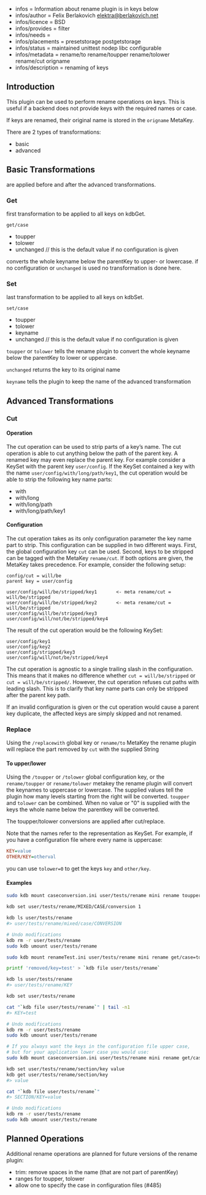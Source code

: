 - infos = Information about rename plugin is in keys below
- infos/author = Felix Berlakovich <elektra@berlakovich.net>
- infos/licence = BSD
- infos/provides = filter
- infos/needs =
- infos/placements = presetstorage postgetstorage
- infos/status = maintained unittest nodep libc configurable
- infos/metadata = rename/to rename/toupper rename/tolower rename/cut origname
- infos/description = renaming of keys

## Introduction

This plugin can be used to perform rename operations on keys. This is useful if a backend does not provide keys
with the required names or case.

If keys are renamed, their original name is stored in the `origname` MetaKey.

There are 2 types of transformations:

- basic
- advanced

## Basic Transformations

are applied before and after the advanced transformations.

### Get

first transformation to be applied to all keys on kdbGet.

`get/case`

- toupper
- tolower
- unchanged // this is the default value if no configuration is given

converts the whole keyname below the parentKey to upper- or lowercase. if no configuration or `unchanged` is used no transformation is done here.

### Set

last transformation to be applied to all keys on kdbSet.

`set/case`

- toupper
- tolower
- keyname
- unchanged // this is the default value if no configuration is given

`toupper` or `tolower` tells the rename plugin to convert the whole keyname below the parentKey to lower or uppercase.

`unchanged` returns the key to its original name

`keyname` tells the plugin to keep the name of the advanced transformation

## Advanced Transformations

### Cut

#### Operation

The cut operation can be used to strip parts of a key’s name. The cut operation is able to cut anything below the path
of the parent key. A renamed key may even replace the parent key. For example consider a KeySet with the
parent key `user/config`. If the KeySet contained a key with the name `user/config/with/long/path/key1`, the cut operation
would be able to strip the following key name parts:

- with
- with/long
- with/long/path
- with/long/path/key1

#### Configuration

The cut operation takes as its only configuration parameter the key name part to strip. This configuration can be supplied in two
different ways. First, the global configuration key `cut` can be used. Second, keys to be stripped can be tagged with the MetaKey `rename/cut`.
If both options are given, the MetaKey takes precedence. For example, consider the following setup:

```
config/cut = will/be
parent key = user/config

user/config/will/be/stripped/key1		<- meta rename/cut = will/be/stripped
user/config/will/be/stripped/key2		<- meta rename/cut = will/be/stripped
user/config/will/be/stripped/key3
user/config/will/not/be/stripped/key4
```

The result of the cut operation would be the following KeySet:

```
user/config/key1
user/config/key2
user/config/stripped/key3
user/config/will/not/be/stripped/key4
```

The cut operation is agnostic to a single trailing slash in the configuration. This means that it makes no difference whether `cut = will/be/stripped`
or `cut = will/be/stripped/`. However, the cut operation refuses cut paths with leading slash. This is to clarify that key name parts can only be stripped
after the parent key path.

If an invalid configuration is given or the cut operation would cause a parent key duplicate, the affected keys are simply skipped and not renamed.

### Replace

Using the `/replacewith` global key or `rename/to` MetaKey the rename plugin will replace the part removed by `cut` with the supplied String

#### To upper/lower

Using the `/toupper` or `/tolower` global configuration key, or the `rename/toupper` or `rename/tolower` metakey the rename plugin will
convert the keynames to uppercase or lowercase.
The supplied values tell the plugin how many levels starting from the right will be converted. `toupper` and `tolower` can be combined.
When no value or "0" is supplied with the keys the whole name below the parentkey will be converted.

The toupper/tolower conversions are applied after cut/replace.

Note that the names refer to the representation as KeySet. For example, if you have a configuration file where every name is uppercase:

```ini
KEY=value
OTHER/KEY=otherval
```

you can use `tolower=0` to get the keys `key` and `other/key`.

#### Examples

```sh
sudo kdb mount caseconversion.ini user/tests/rename mini rename toupper=1,tolower=3

kdb set user/tests/rename/MIXED/CASE/conversion 1

kdb ls user/tests/rename
#> user/tests/rename/mixed/case/CONVERSION

# Undo modifications
kdb rm -r user/tests/rename
sudo kdb umount user/tests/rename
```

```sh
sudo kdb mount renameTest.ini user/tests/rename mini rename get/case=toupper,set/case=keyname,/cut=REMOVED

printf 'removed/key=test' > `kdb file user/tests/rename`

kdb ls user/tests/rename
#> user/tests/rename/KEY

kdb set user/tests/rename

cat "`kdb file user/tests/rename`" | tail -n1
#> KEY=test

# Undo modifications
kdb rm -r user/tests/rename
sudo kdb umount user/tests/rename
```

```sh
# If you always want the keys in the configuration file upper case,
# but for your application lower case you would use:
sudo kdb mount caseconversion.ini user/tests/rename mini rename get/case=tolower,set/case=toupper

kdb set user/tests/rename/section/key value
kdb get user/tests/rename/section/key
#> value

cat "`kdb file user/tests/rename`"
#> SECTION/KEY=value

# Undo modifications
kdb rm -r user/tests/rename
sudo kdb umount user/tests/rename
```

## Planned Operations

Additional rename operations are planned for future versions of the rename plugin:

- trim: remove spaces in the name (that are not part of parentKey)
- ranges for toupper, tolower
- allow one to specify the case in configuration files (#485)
